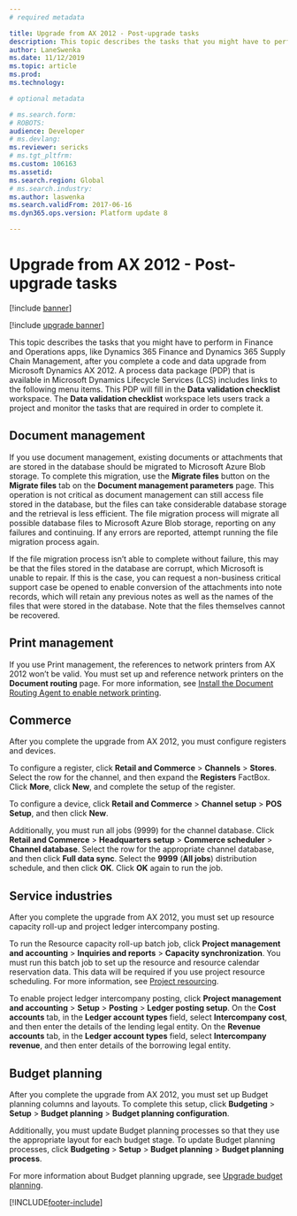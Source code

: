 ```yaml
---
# required metadata

title: Upgrade from AX 2012 - Post-upgrade tasks
description: This topic describes the tasks that you might have to perform after you complete a code and data upgrade from Microsoft Dynamics AX 2012.
author: LaneSwenka
ms.date: 11/12/2019
ms.topic: article
ms.prod: 
ms.technology: 

# optional metadata

# ms.search.form: 
# ROBOTS: 
audience: Developer
# ms.devlang: 
ms.reviewer: sericks
# ms.tgt_pltfrm: 
ms.custom: 106163
ms.assetid: 
ms.search.region: Global
# ms.search.industry: 
ms.author: laswenka
ms.search.validFrom: 2017-06-16
ms.dyn365.ops.version: Platform update 8

---
```


# Upgrade from AX 2012 - Post-upgrade tasks

[!include [banner](../includes/banner.md)]

[!include [upgrade banner](../includes/upgrade-banner.md)]

This topic describes the tasks that you might have to perform in Finance and Operations apps, like Dynamics 365 Finance and Dynamics 365 Supply Chain Management, after you complete a code and data upgrade from Microsoft Dynamics AX 2012. A process data package (PDP) that is available in Microsoft Dynamics Lifecycle Services (LCS) includes links to the following menu items. This PDP will fill in the **Data validation checklist** workspace. The **Data validation checklist** workspace lets users track a project and monitor the tasks that are required in order to complete it.

## Document management

If you use document management, existing documents or attachments that are stored in the database should be migrated to Microsoft Azure Blob storage. To complete this migration, use the **Migrate files** button on the **Migrate files** tab on the **Document management parameters** page. This operation is not critical as document management can still access file stored in the database, but the files can take considerable database storage and the retrieval is less efficient. The file migration process will migrate all possible database files to Microsoft Azure Blob storage, reporting on any failures and continuing. If any errors are reported, attempt running the file migration process again.

If the file migration process isn’t able to complete without failure, this may be that the files stored in the database are corrupt, which Microsoft is unable to repair. If this is the case, you can request a non-business critical support case be opened to enable conversion of the attachments into note records, which will retain any previous notes as well as the names of the files that were stored in the database. Note that the files themselves cannot be recovered.

## Print management

If you use Print management, the references to network printers from AX 2012 won’t be valid. You must set up and reference network printers on the **Document routing** page. For more information, see [Install the Document Routing Agent to enable network printing](../analytics/install-document-routing-agent.md).

## Commerce

After you complete the upgrade from AX 2012, you must configure registers and devices.

To configure a register, click **Retail and Commerce** > **Channels** > **Stores**. Select the row for the channel, and then expand the **Registers** FactBox. Click **More**, click **New**, and complete the setup of the register.

To configure a device, click **Retail and Commerce** > **Channel setup** > **POS Setup**, and then click **New**.

Additionally, you must run all jobs (9999) for the channel database. Click **Retail and Commerce** > **Headquarters setup** > **Commerce scheduler** > **Channel database**. Select the row for the appropriate channel database, and then click **Full data sync**. Select the **9999** (**All jobs**) distribution schedule, and then click **OK**. Click **OK** again to run the job.

## Service industries

After you complete the upgrade from AX 2012, you must set up resource capacity roll-up and project ledger intercompany posting.

To run the Resource capacity roll-up batch job, click **Project management and accounting** > **Inquiries and reports** > **Capacity synchronization**. You must run this batch job to set up the resource and resource calendar reservation data. This data will be required if you use project resource scheduling. For more information, see [Project resourcing](/dynamics365/project-operations/prod-pma/project-resourcing).

To enable project ledger intercompany posting, click **Project management and accounting** > **Setup** > **Posting** > **Ledger posting setup**. On the **Cost accounts** tab, in the **Ledger account types** field, select **Intercompany cost**, and then enter the details of the lending legal entity. On the **Revenue accounts** tab, in the **Ledger account types** field, select **Intercompany revenue**, and then enter details of the borrowing legal entity.

## Budget planning

After you complete the upgrade from AX 2012, you must set up Budget planning columns and layouts. To complete this setup, click **Budgeting** > **Setup** > **Budget planning** > **Budget planning configuration**.

Additionally, you must update Budget planning processes so that they use the appropriate layout for each budget stage. To update Budget planning processes, click **Budgeting** > **Setup** > **Budget planning** > **Budget planning process**.

For more information about Budget planning upgrade, see [Upgrade budget planning](upgrade-budget-planning.md).


[!INCLUDE[footer-include](../../../includes/footer-banner.md)]